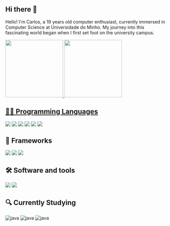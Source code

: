 ## Hi there 👋

Hello! I'm Carlos, a 19 years old computer enthusiast, currently immersed in Computer Science at Universidade do Minho. My journey into this fascinating world began when I first set foot on the university campus.


<div>
   <a href= "https://github.com/carlod035">
   <img height="180cm" src="https://github-readme-stats.vercel.app/api?username=carlosd035&show_icons=true&theme=dracula&include_all_commits=true&count_private=true"/>
   <img height="180cm" src="https://github-readme-stats.vercel.app/api/top-langs/?username=carlosd035&layout=compact&langs_count=16&theme=dracula"/>
</div>

##

<h2>👨‍💻 Programming Languages </h2>
<p>
    <a><img src="https://img.shields.io/badge/HTML5-E34F26?style=for-the-badge&logo=html5&logoColor=white"></a>
    <a><img src="https://img.shields.io/badge/CSS3-1572B6?style=for-the-badge&logo=css3&logoColor=white"></a>
    <a><img src="https://img.shields.io/badge/JavaScript-323330?style=for-the-badge&logo=javascript&logoColor=F7DF1E"></a>
    <a><img src="https://img.shields.io/badge/Haskell-5D4F85?style=for-the-badge&logo=haskell&logoColor=white"></a>
    <a><img src="https://img.shields.io/badge/C-00599C?style=for-the-badge&logo=c&logoColor=white"></a>
    <a><img src="https://img.shields.io/badge/Python-FFD43B?style=for-the-badge&logo=python&logoColor=blue"></a>

   
</p>

<h2>🔭 Frameworks</h2>
<p>
    <a><img src="https://img.shields.io/badge/Tailwind_CSS-38B2AC?style=for-the-badge&logo=tailwind-css&logoColor=white"></a>
    <a><img src="https://img.shields.io/badge/next%20js-000000?style=for-the-badge&logo=nextdotjs&logoColor=white"></a>
    <a><img src="https://img.shields.io/badge/React-20232A?style=for-the-badge&logo=react&logoColor=61DAFB"></a>
</p>


<h2>🛠 Software and tools </h2>
<p>
    <a><img src="https://img.shields.io/badge/GitHub-100000?style=for-the-badge&logo=github&logoColor=white"></a>
    <a><img src="https://img.shields.io/badge/Visual_Studio_Code-0078D4?style=for-the-badge&logo=visual%20studio%20code&logoColor=white"></a>
</p>
       
<h2>🔍 Currently Studying</h2>
<p>
   <a><img align="center" alt="java" src="https://img.shields.io/badge/Java-ED8B00?style=for-the-badge&logo=java&logoColor=white"></a>
   <a><img align="center" alt="java" src="https://img.shields.io/badge/MySQL-005C84?style=for-the-badge&logo=mysql&logoColor=white"> </a>
   <a><img align="center" alt="java" src="https://img.shields.io/badge/Prisma-3982CE?style=for-the-badge&logo=Prisma&logoColor=white"> </a>
</p>

   
</details>


